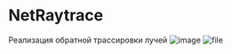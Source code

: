 # NetRaytrace
Реализация обратной трассировки лучей
![image](https://user-images.githubusercontent.com/31796662/118126290-927c5e80-b411-11eb-9b59-30bcf7028273.png)
![file](https://user-images.githubusercontent.com/31796662/118228726-1b43da80-b4a4-11eb-8681-a111911b753f.jpg)

